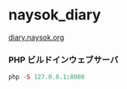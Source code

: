 # naysok_diary  


[diary.naysok.org](https://diary.naysok.org)  



### PHP ビルドインウェブサーバ  

```php
php -S 127.0.0.1:8000
```